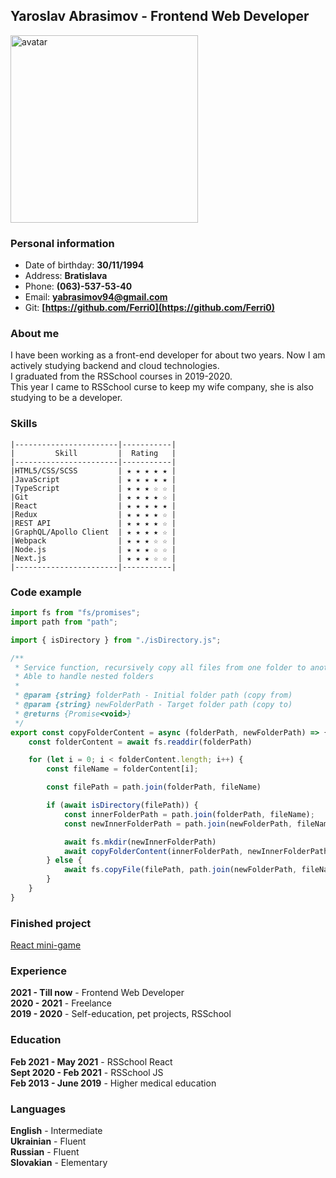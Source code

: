 ## Yaroslav Abrasimov - Frontend Web Developer

<img src="https://user-images.githubusercontent.com/67440994/205126180-dd4299d3-8dbf-4639-b984-f46ba0dbedb3.jpg" alt="avatar" width="300"/>


### Personal information
- Date of birthday: **30/11/1994**
- Address: **Bratislava**
- Phone: **(063)-537-53-40**
- Email: **[yabrasimov94@gmail.com](mailto:yabrasimov94@gmail.com)**
- Git: **[https://github.com/Ferri0](https://github.com/Ferri0)**

### About me
I have been working as a front-end developer for about two years. Now I am actively studying backend and cloud technologies.  
I graduated from the RSSchool courses in 2019-2020.  
This year I came to RSSchool curse to keep my wife company, she is also studying to be a developer.

### Skills
```
|-----------------------|-----------|
|         Skill         |  Rating   |
|-----------------------|-----------|
|HTML5/CSS/SCSS         | ★ ★ ★ ★ ★ |           
|JavaScript             | ★ ★ ★ ★ ★ |                  
|TypeScript             | ★ ★ ★ ☆ ☆ |                  
|Git                    | ★ ★ ★ ★ ☆ |                  
|React                  | ★ ★ ★ ★ ★ |
|Redux                  | ★ ★ ★ ★ ☆ |                  
|REST API               | ★ ★ ★ ★ ☆ |                  
|GraphQL/Apollo Client  | ★ ★ ★ ★ ☆ |                  
|Webpack                | ★ ★ ★ ☆ ☆ |                  
|Node.js                | ★ ★ ★ ☆ ☆ |                  
|Next.js                | ★ ★ ★ ☆ ☆ |
|-----------------------|-----------|         
```

### Code example
```js
import fs from "fs/promises";
import path from "path";

import { isDirectory } from "./isDirectory.js";

/**
 * Service function, recursively copy all files from one folder to another
 * Able to handle nested folders
 *
 * @param {string} folderPath - Initial folder path (copy from)
 * @param {string} newFolderPath - Target folder path (copy to)
 * @returns {Promise<void>}
 */
export const copyFolderContent = async (folderPath, newFolderPath) => {
    const folderContent = await fs.readdir(folderPath)

    for (let i = 0; i < folderContent.length; i++) {
        const fileName = folderContent[i];

        const filePath = path.join(folderPath, fileName)

        if (await isDirectory(filePath)) {
            const innerFolderPath = path.join(folderPath, fileName);
            const newInnerFolderPath = path.join(newFolderPath, fileName);

            await fs.mkdir(newInnerFolderPath)
            await copyFolderContent(innerFolderPath, newInnerFolderPath)
        } else {
            await fs.copyFile(filePath, path.join(newFolderPath, fileName))
        }
    }
}
```

### Finished project
[React mini-game](https://ferri0-react-game.netlify.app/)

### Experience
**2021 - Till now** - Frontend Web Developer  
**2020 - 2021** - Freelance  
**2019 - 2020** - Self-education, pet projects, RSSchool

### Education
**Feb 2021 - May 2021** - RSSchool React  
**Sept 2020 - Feb 2021** - RSSchool JS  
**Feb 2013 - June 2019** - Higher medical education

### Languages
**English** - Intermediate  
**Ukrainian** - Fluent  
**Russian** - Fluent  
**Slovakian** - Elementary
